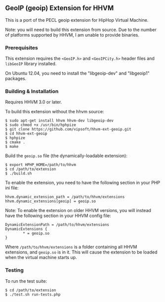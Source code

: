 ## GeoIP (geoip) Extension for HHVM

This is a port of the PECL geoip extension for HipHop Virtual Machine.

Note: you will need to build this extension from source. Due to the
number of platforms supported by HHVM, I am unable to provide binaries.

### Prerequisites

This extension requires the `<GeoIP.h>` and `<GeoIPCity.h>` header files and `libGeoIP` library installed.

On Ubuntu 12.04, you need to install the "libgeoip-dev" and "libgeoip1" packages.

### Building & Installation

Requires HHVM 3.0 or later.

To build this extension without the hhvm source:

~~~
$ sudo apt-get install hhvm hhvm-dev libgeoip-dev
$ sudo chmod +x /usr/bin/hphpize
$ git clone https://github.com/vipsoft/hhvm-ext-geoip.git
$ cd hhvm-ext-geoip
$ hphpize
$ cmake .
$ make
~~~

Build the `geoip.so` file (the dynamically-loadable extension):

~~~
$ export HPHP_HOME=/path/to/hhvm
$ cd /path/to/extension
$ ./build.sh
~~~

To enable the extension, you need to have the following section in your PHP ini file:

~~~
hhvm.dynamic_extension_path = /path/to/hhvm/extensions
hhvm.dynamic_extensions[geoip] = geoip.so
~~~

Note: To enable the extension on older HHVM versions, you will instead have the following section in your HHVM config file:

~~~
DynamicExtensionPath = /path/to/hhvm/extensions
DynamicExtensions {
        * = geoip.so
}
~~~

Where `/path/to/hhvm/extensions` is a folder containing all HHVM extensions,
and `geoip.so` is in it. This will cause the extension to be loaded when the
virtual machine starts up.

### Testing

To run the test suite:

~~~
$ cd /path/to/extension
$ ./test.sh run-tests.php
~~~
